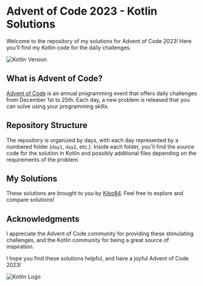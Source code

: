 # Advent of Code 2023 - Kotlin Solutions

Welcome to the repository of my solutions for Advent of Code 2023! Here you'll find my Kotlin code for the daily challenges.

![Kotlin Version](https://img.shields.io/badge/Kotlin-1.9.20-blue)

## What is Advent of Code?

[Advent of Code](https://adventofcode.com/) is an annual programming event that offers daily challenges from December 1st to 25th. Each day, a new problem is released that you can solve using your programming skills.

## Repository Structure

The repository is organized by days, with each day represented by a numbered folder (`day1`, `day2`, etc.). Inside each folder, you'll find the source code for the solution in Kotlin and possibly additional files depending on the requirements of the problem.

## My Solutions

These solutions are brought to you by [Kibo84](https://github.com/Kibo84). Feel free to explore and compare solutions!

## Acknowledgments

I appreciate the Advent of Code community for providing these stimulating challenges, and the Kotlin community for being a great source of inspiration.

I hope you find these solutions helpful, and have a joyful Advent of Code 2023!

![Kotlin Logo](https://upload.wikimedia.org/wikipedia/commons/thumb/7/74/Kotlin_Icon.png/240px-Kotlin_Icon.png)